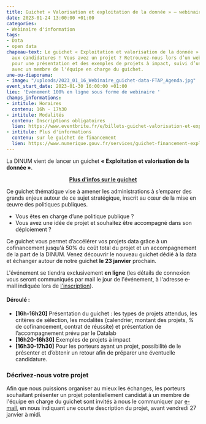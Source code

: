 ```yaml
---
title: Guichet « Valorisation et exploitation de la donnée » – webinaire d’information
date: 2023-01-24 13:00:00 +01:00
categories:
- Webinaire d'information
tags:
- Data
- open data
chapeau-text: Le guichet « Exploitation et valorisation de la donnée » est ouvert
  aux candidatures ! Vous avez un projet ? Retrouvez-nous lors d’un webinaire d’information
  pour une présentation et des exemples de projets à impact, suivi d’un temps d’échange
  avec un membre de l'équipe en charge du guichet.
une-ou-diaporama:
- image: "/uploads/2023_01_16_Webinaire_guichet-data-FTAP_Agenda.jpg"
event_start_date: 2023-01-30 16:00:00 +01:00
lieu: 'Evénement 100% en ligne sous forme de webinaire '
champs_informations:
- intitule: Horaires
  contenu: 16h - 17h30
- intitule: Modalités
  contenu: Inscriptions obligatoires
  lien: https://www.eventbrite.fr/e/billets-guichet-valorisation-et-exploitation-de-la-donnee-webinaire-dinformation-523586069027
- intitule: Plus d'informations
  contenu: sur le guichet de financement
  lien: https://www.numerique.gouv.fr/services/guichet-financement-exploitation-valorisation-des-donnees/
---
```


La DINUM vient de lancer un guichet **« Exploitation et valorisation de la donnée »**.

<div align="center"><a href="https://www.numerique.gouv.fr/services/guichet-financement-exploitation-valorisation-des-donnees/" class="button"><b>Plus d'infos sur le guichet</b></a></div>

Ce guichet thématique vise à amener les administrations à s’emparer des grands enjeux autour de ce sujet stratégique, inscrit au cœur de la mise en œuvre des politiques publiques. 

* Vous êtes en charge d’une politique publique ?
* Vous avez une idée de projet et souhaitez être accompagné dans son déploiement ?

Ce guichet vous permet d’accélérer vos projets data grâce à un cofinancement jusqu'à 50% du coût total du projet et un accompagnement de la part de la DINUM. Venez découvrir le nouveau guichet dédié à la data et échanger autour de notre guichet **le 23 janvier** prochain.

L'événement se tiendra exclusivement **en ligne** (les détails de connexion vous seront communiqués par mail le jour de l'événement, à l'adresse e-mail indiquée lors de [l'inscription](https://www.eventbrite.fr/e/billets-guichet-valorisation-et-exploitation-de-la-donnee-webinaire-dinformation-516614867977)).

#### Déroulé :
* **[16h-16h20]** Présentation du guichet : les types de projets attendus, les critères de sélection, les modalités (calendrier, montant des projets, % de cofinancement, contrat de réussite) et présentation de l’accompagnement prévu par le Datalab 
* **[16h20-16h30]** Exemples de projets à impact
* **[16h30-17h30]** Pour les porteurs ayant un projet, possibilité de le présenter et d’obtenir un retour afin de préparer une éventuelle candidature.

<div class="encadre noir"> <h3>Décrivez-nous votre projet</h3> <p>Afin que nous puissions organiser au mieux les échanges, les porteurs souhaitant présenter un projet potentiellement candidat à un membre de l'équipe en charge du guichet sont invités à nous le communiquer par  
<a href="mailto:guichet-data@data.gouv.fr ">e-mail</a>, en nous indiquant une courte description du projet, avant vendredi 27 janvier à midi.</p> </div>
